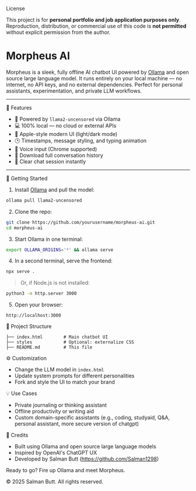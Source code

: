 License

This project is for **personal portfolio and job application purposes only**.  
Reproduction, distribution, or commercial use of this code is **not permitted** without explicit permission from the author.

# Morpheus AI
Morpheus is a sleek, fully offline AI chatbot UI powered by [Ollama](https://ollama.com/) and open source large language model. It runs entirely on your local machine — no internet, no API keys, and no external dependencies. Perfect for personal assistants, experimentation, and private LLM workflows.

---

🔧 Features

- 🧠 Powered by `llama2-uncensored` via Ollama
- 💻 100% local — no cloud or external APIs
- 🎨 Apple-style modern UI (light/dark mode)
- 🕒 Timestamps, message styling, and typing animation
- 💬 Voice input (Chrome supported)
- 💾 Download full conversation history
- 🧹 Clear chat session instantly

---

🚀 Getting Started

1. Install [Ollama](https://ollama.com/) and pull the model:
```bash
ollama pull llama2-uncensored
```

2. Clone the repo:
```bash
git clone https://github.com/yourusername/morpheus-ai.git
cd morpheus-ai
```

3. Start Ollama in one terminal:
```bash
export OLLAMA_ORIGINS='*' && ollama serve
```

4. In a second terminal, serve the frontend:
```bash
npx serve .
```
> Or, if Node.js is not installed:
```bash
python3 -m http.server 3000
```

5. Open your browser:
```
http://localhost:3000
```

📁 Project Structure
```
├── index.html        # Main chatbot UI
├── styles            # Optional: externalize CSS
├── README.md         # This file
```


⚙️ Customization
- Change the LLM model in `index.html`
- Update system prompts for different personalities
- Fork and style the UI to match your brand


💡 Use Cases
- Private journaling or thinking assistant
- Offline productivity or writing aid
- Custom domain-specific assistants (e.g., coding, studyaid, Q&A, personal assistant, more secure version of chatgpt)


🤝 Credits
- Built using Ollama and open source large language models
- Inspired by OpenAI's ChatGPT UX
- Developed by Salman Butt (https://github.com/Salman1298)


Ready to go? Fire up Ollama and meet Morpheus.
















© 2025 Salman Butt. All rights reserved.
